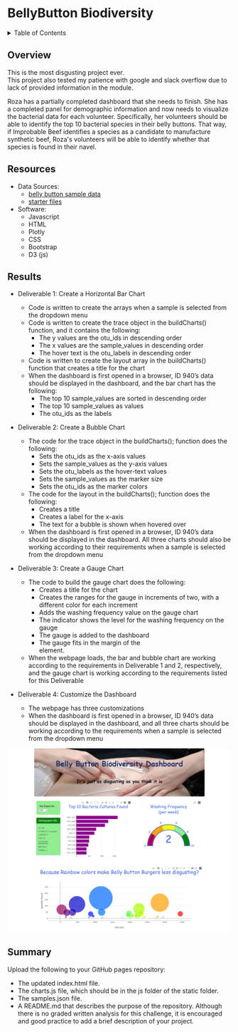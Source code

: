# BellyButton Biodiversity


<details><summary>Table of Contents</summary>
<p>

1. [Overview](https://github.com/catsdata/BellyButton_Biodiversity#overview)
2. [Resources](https://github.com/catsdata/BellyButton_Biodiversity#resources)
3. [Results](https://github.com/catsdata/BellyButton_Biodiversity#results)
4. [Summary](https://github.com/catsdata/BellyButton_Biodiversity#summary)

</p>
</details>

## Overview

This is the most disgusting project ever.  
This project also tested my patience with google and slack overflow due to lack of provided information in the module.

Roza has a partially completed dashboard that she needs to finish. She has a completed panel for demographic information and now needs to visualize the bacterial data for each volunteer. Specifically, her volunteers should be able to identify the top 10 bacterial species in their belly buttons. That way, if Improbable Beef identifies a species as a candidate to manufacture synthetic beef, Roza's volunteers will be able to identify whether that species is found in their navel.

## Resources

- Data Sources: 
    - [belly button sample data](https://github.com/catsdata/BellyButton_Biodiversity/blob/main/samples.json)
    - [starter files](https://github.com/catsdata/BellyButton_Biodiversity/tree/main/resources)
- Software:  
    - Javascript
    - HTML
    - Plotly
    - CSS
    - Bootstrap
    - D3 (js)

## Results

- Deliverable 1: Create a Horizontal Bar Chart      
    - Code is written to create the arrays when a sample is selected from the dropdown menu 
    - Code is written to create the trace object in the buildCharts() function, and it contains the following:
        - The y values are the otu_ids in descending order
        - The x values are the sample_values in descending order
        - The hover text is the otu_labels in descending order
    - Code is written to create the layout array in the buildCharts() function that creates a title for the chart
    - When the dashboard is first opened in a browser, ID 940’s data should be displayed in the dashboard, and the bar chart has the following:
        - The top 10 sample_values are sorted in descending order
        - The top 10 sample_values as values
        - The otu_ids as the labels

- Deliverable 2: Create a Bubble Chart
    - The code for the trace object in the buildCharts(); function does the following:
        - Sets the otu_ids as the x-axis values
        - Sets the sample_values as the y-axis values
        - Sets the otu_labels as the hover-text values
        - Sets the sample_values as the marker size
        - Sets the otu_ids as the marker colors
    - The code for the layout in the buildCharts(); function does the following:
        - Creates a title
        - Creates a label for the x-axis
        - The text for a bubble is shown when hovered over
    - When the dashboard is first opened in a browser, ID 940’s data should be displayed in the dashboard. All three charts should also be working according to their requirements when a sample is selected from the dropdown menu

- Deliverable 3: Create a Gauge Chart
    - The code to build the gauge chart does the following:
        - Creates a title for the chart
        - Creates the ranges for the gauge in increments of two, with a different color for each increment
        - Adds the washing frequency value on the gauge chart
        - The indicator shows the level for the washing frequency on the gauge
        - The gauge is added to the dashboard
        - The gauge fits in the margin of the <div> element.
    - When the webpage loads, the bar and bubble chart are working according to the requirements in Deliverable 1 and 2, respectively, and the gauge chart is working according to the requirements listed for this Deliverable

- Deliverable 4: Customize the Dashboard
    - The webpage has three customizations
    - When the dashboard is first opened in a browser, ID 940’s data should be displayed in the dashboard, and all three charts should be working according to the requirements when a sample is selected from the dropdown menu

![finalproduct](https://github.com/catsdata/BellyButton_Biodiversity/blob/main/resources/fullimage.png)

## Summary

Upload the following to your GitHub pages repository:

- The updated index.html file.
- The charts.js file, which should be in the js folder of the static folder.
- The samples.json file.
- A README.md that describes the purpose of the repository. Although there is no graded written analysis for this challenge, it is encouraged and good practice to add a brief description of your project.
